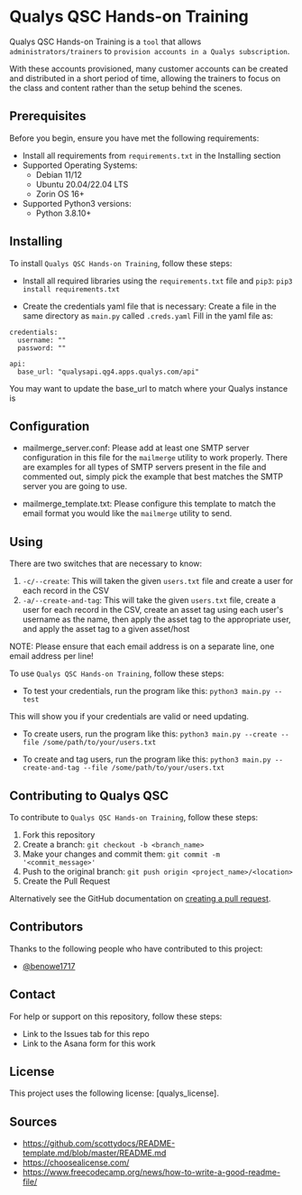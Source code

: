 # Qualys QSC Hands-on Training

Qualys QSC Hands-on Training is a `tool` that allows `administrators/trainers` to `provision accounts in a Qualys subscription`.

With these accounts provisioned, many customer accounts can be created and distributed in a short period of time, allowing the trainers to focus on the class and content rather than the setup behind the scenes.

## Prerequisites

Before you begin, ensure you have met the following requirements:

- Install all requirements from `requirements.txt` in the Installing section
- Supported Operating Systems:
  - Debian 11/12
  - Ubuntu 20.04/22.04 LTS
  - Zorin OS 16+
- Supported Python3 versions:
  - Python 3.8.10+

## Installing

To install `Qualys QSC Hands-on Training`, follow these steps:

- Install all required libraries using the `requirements.txt` file and `pip3`:
`pip3 install requirements.txt`

- Create the credentials yaml file that is necessary:
Create a file in the same directory as `main.py` called `.creds.yaml`
Fill in the yaml file as:
```
credentials:
  username: ""
  password: ""

api:
  base_url: "qualysapi.qg4.apps.qualys.com/api"
```

You may want to update the base_url to match where your Qualys instance is

## Configuration

- mailmerge_server.conf: Please add at least one SMTP server configuration in this file for the `mailmerge` utility to work properly. There are examples for all types of SMTP servers present in the file and commented out, simply pick the example that best matches the SMTP server you are going to use.

- mailmerge_template.txt: Please configure this template to match the email format you would like the `mailmerge` utility to send.

## Using

There are two switches that are necessary to know:
1. `-c/--create`: This will taken the given `users.txt` file and create a user for each record in the CSV
2. `-a/--create-and-tag`: This will take the given `users.txt` file, create a user for each record in the CSV, create an asset tag using each user's username as the name, then apply the asset tag to the appropriate user, and apply the asset tag to a given asset/host

NOTE: Please ensure that each email address is on a separate line, one email address per line!

To use `Qualys QSC Hands-on Training`, follow these steps:

- To test your credentials, run the program like this:
`python3 main.py --test`

This will show you if your credentials are valid or need updating.

- To create users, run the program like this:
`python3 main.py --create --file /some/path/to/your/users.txt`

- To create and tag users, run the program like this:
`python3 main.py --create-and-tag --file /some/path/to/your/users.txt`

## Contributing to Qualys QSC

To contribute to `Qualys QSC Hands-on Training`, follow these steps:

1. Fork this repository
2. Create a branch: `git checkout -b <branch_name>`
3. Make your changes and commit them: `git commit -m '<commit_message>'`
4. Push to the original branch: `git push origin <project_name>/<location>`
5. Create the Pull Request

Alternatively see the GitHub documentation on [creating a pull request](https://help.github.com/en/github/collaborating-with-issues-and-pull-requests/creating-a-pull-request).

## Contributors

Thanks to the following people who have contributed to this project:

- [@benowe1717](https://github.com/benowe1717)

## Contact

For help or support on this repository, follow these steps:

- Link to the Issues tab for this repo
- Link to the Asana form for this work

## License

This project uses the following license: [qualys_license].

## Sources

- https://github.com/scottydocs/README-template.md/blob/master/README.md
- https://choosealicense.com/
- https://www.freecodecamp.org/news/how-to-write-a-good-readme-file/